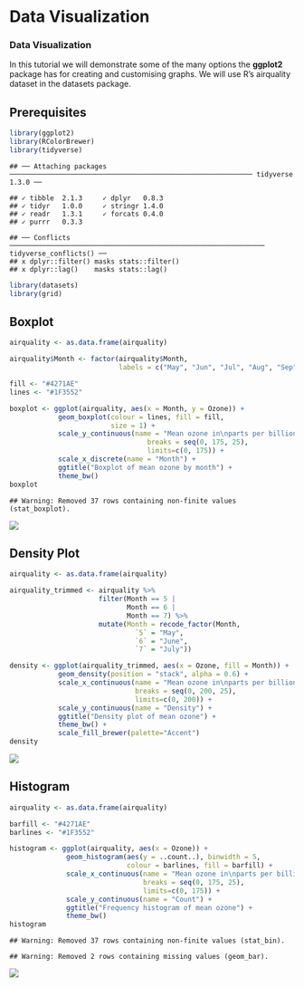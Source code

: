 Data Visualization
================

### Data Visualization

In this tutorial we will demonstrate some of the many options the
**ggplot2** package has for creating and customising graphs. We will use
R’s airquality dataset in the datasets package.

## Prerequisites

``` r
library(ggplot2)
library(RColorBrewer)
library(tidyverse)
```

    ## ── Attaching packages ──────────────────────────────────────────────────────────── tidyverse 1.3.0 ──

    ## ✓ tibble  2.1.3     ✓ dplyr   0.8.3
    ## ✓ tidyr   1.0.0     ✓ stringr 1.4.0
    ## ✓ readr   1.3.1     ✓ forcats 0.4.0
    ## ✓ purrr   0.3.3

    ## ── Conflicts ─────────────────────────────────────────────────────────────── tidyverse_conflicts() ──
    ## x dplyr::filter() masks stats::filter()
    ## x dplyr::lag()    masks stats::lag()

``` r
library(datasets)
library(grid)
```

## Boxplot

``` r
airquality <- as.data.frame(airquality)

airquality$Month <- factor(airquality$Month,
                           labels = c("May", "Jun", "Jul", "Aug", "Sep"))

fill <- "#4271AE"
lines <- "#1F3552"

boxplot <- ggplot(airquality, aes(x = Month, y = Ozone)) +
            geom_boxplot(colour = lines, fill = fill,
                         size = 1) +
            scale_y_continuous(name = "Mean ozone in\nparts per billion",
                                  breaks = seq(0, 175, 25),
                                  limits=c(0, 175)) +
            scale_x_discrete(name = "Month") +
            ggtitle("Boxplot of mean ozone by month") +
            theme_bw()
boxplot
```

    ## Warning: Removed 37 rows containing non-finite values (stat_boxplot).

![](Data-Visualization_files/figure-gfm/unnamed-chunk-2-1.png)<!-- -->

## Density Plot

``` r
airquality <- as.data.frame(airquality)

airquality_trimmed <- airquality %>% 
                      filter(Month == 5 | 
                             Month == 6 |
                             Month == 7) %>%
                      mutate(Month = recode_factor(Month, 
                               `5` = "May", 
                               `6` = "June",
                               `7` = "July"))

density <- ggplot(airquality_trimmed, aes(x = Ozone, fill = Month)) +
            geom_density(position = "stack", alpha = 0.6) +
            scale_x_continuous(name = "Mean ozone in\nparts per billion",
                               breaks = seq(0, 200, 25),
                               limits=c(0, 200)) +
            scale_y_continuous(name = "Density") +
            ggtitle("Density plot of mean ozone") +
            theme_bw() +
            scale_fill_brewer(palette="Accent")
density
```

![](Data-Visualization_files/figure-gfm/unnamed-chunk-3-1.png)<!-- -->

## Histogram

``` r
airquality <- as.data.frame(airquality)

barfill <- "#4271AE"
barlines <- "#1F3552"

histogram <- ggplot(airquality, aes(x = Ozone)) +
              geom_histogram(aes(y = ..count..), binwidth = 5,
                             colour = barlines, fill = barfill) +
              scale_x_continuous(name = "Mean ozone in\nparts per billion",
                                 breaks = seq(0, 175, 25),
                                 limits=c(0, 175)) +
              scale_y_continuous(name = "Count") +
              ggtitle("Frequency histogram of mean ozone") +
              theme_bw()
histogram
```

    ## Warning: Removed 37 rows containing non-finite values (stat_bin).

    ## Warning: Removed 2 rows containing missing values (geom_bar).

![](Data-Visualization_files/figure-gfm/unnamed-chunk-4-1.png)<!-- -->
